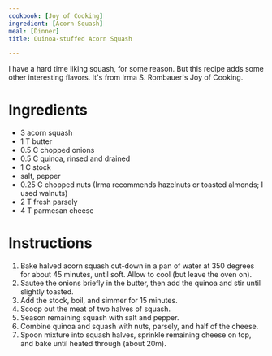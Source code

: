 ```yaml
---
cookbook: [Joy of Cooking]
ingredient: [Acorn Squash]
meal: [Dinner]
title: Quinoa-stuffed Acorn Squash

---
```

I have a hard time liking squash, for some reason.  But this recipe adds some other interesting flavors.  It's from Irma S. Rombauer's Joy of Cooking.


# Ingredients

 *  3 acorn squash
 *  1 T butter
 *  0.5 C chopped onions
 *  0.5 C quinoa, rinsed and drained
 *  1 C stock
 *  salt, pepper
 *  0.25 C chopped nuts (Irma recommends hazelnuts or toasted almonds; I used walnuts)
 *  2 T fresh parsely
 *  4 T parmesan cheese


# Instructions

 1.  Bake halved acorn squash cut-down in a pan of water at 350 degrees for about 45 minutes, until soft.  Allow to cool (but leave the oven on).
 1.  Sautee the onions briefly in the butter, then add the quinoa and stir until slightly toasted.
 1.  Add the stock, boil, and simmer for 15 minutes.
 1.  Scoop out the meat of two halves of squash.
 1.  Season remaining squash with salt and pepper.
 1.  Combine quinoa and squash with nuts, parsely, and half of the cheese.
 1.  Spoon mixture into squash halves, sprinkle remaining cheese on top, and bake until heated through (about 20m).

